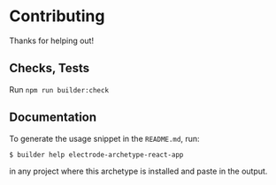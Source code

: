 Contributing
============

Thanks for helping out!

## Checks, Tests

Run `npm run builder:check`

## Documentation

To generate the usage snippet in the `README.md`, run:

```sh
$ builder help electrode-archetype-react-app
```

in any project where this archetype is installed and paste in the output.

